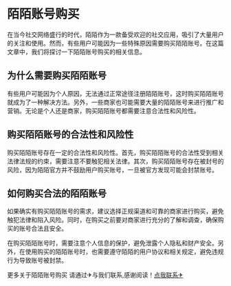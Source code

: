 # 陌陌账号购买

在当今社交网络盛行的时代，陌陌作为一款备受欢迎的社交应用，吸引了大量用户的关注和使用。然而，有些用户可能因为一些特殊原因需要购买陌陌账号。在这篇文章中，我们将探讨一下陌陌账号购买的相关信息。

## 为什么需要购买陌陌账号

有些用户可能因为个人原因，无法通过正常途径注册陌陌账号，这时购买陌陌账号就成为了一种解决方法。另外，一些商家也可能需要大量的陌陌账号来进行推广和营销。无论是个人还是商家，购买陌陌账号都需要注意合法性和风险性。

## 购买陌陌账号的合法性和风险性

购买陌陌账号存在一定的合法性和风险性。首先，购买陌陌账号的合法性受到相关法律法规的约束，需要注意不要触犯相关法律。其次，购买陌陌账号存在被封号的风险，因为陌陌官方并不鼓励用户购买账号，一旦被官方发现可能会封禁账号。

## 如何购买合法的陌陌账号

如果确实有购买陌陌账号的需求，建议选择正规渠道和可靠的商家进行购买，避免触犯法律和陷入风险。同时，在购买之前要对商家进行充分的了解和调查，确保购买的账号合法且安全。

在购买陌陌账号时，需要注意个人信息的保护，避免泄露个人隐私和财产安全。另外，在使用购买的陌陌账号时，也需要遵守陌陌的用户协议和相关规定，避免违规行为导致账号被封禁。

更多关于陌陌账号购买 请通过✈与我们联系,感谢阅读！[点我联系✈](https://pro.k02.cc)